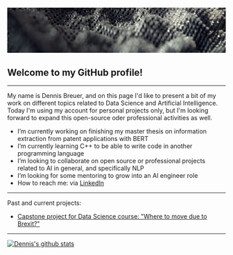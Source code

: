 [![Header](icons/h.JPG "Header")]()

## Welcome to my GitHub profile!

<hr>

My name is Dennis Breuer, and on this page I'd like to present a bit of my work on different topics related to Data Science and Artificial Intelligence.
Today I'm using my account for personal projects only, but I'm looking forward to expand this open-source oder professional activities as well. 

-  I’m currently working on finishing my master thesis on information extraction from patent applications with BERT
-  I’m currently learning C++ to be able to write code in another programming language 
-  I’m looking to collaborate on open source or professional projects related to AI in general, and specifically NLP
-  I’m looking for some mentoring to grow into an AI engineer role
- How to reach me: via [LinkedIn](https://www.linkedin.com/in/dennis-breuer-838260134/)

<hr>
Past and current projects: 

- [Capstone project for Data Science course: "Where to move due to Brexit?"](https://dennisb1239.github.io/IBM-Data-Science-Capstone-project/)


<hr>

[![Dennis's github stats](https://github-readme-stats.vercel.app/api?username=dennisb1239&count_private=true&show_icons=true&theme=true&hide_rank=false)](https://github.com/anuraghazra/github-readme-stats)

<!--
**dennisb1239/dennisb1239** is a ✨ _special_ ✨ repository because its `README.md` (this file) appears on your GitHub profile.




